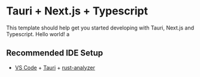 # Tauri + Next.js + Typescript

This template should help get you started developing with Tauri, Next.js and Typescript. Hello world! a

## Recommended IDE Setup

- [VS Code](https://code.visualstudio.com/) + [Tauri](https://marketplace.visualstudio.com/items?itemName=tauri-apps.tauri-vscode) + [rust-analyzer](https://marketplace.visualstudio.com/items?itemName=rust-lang.rust-analyzer)
